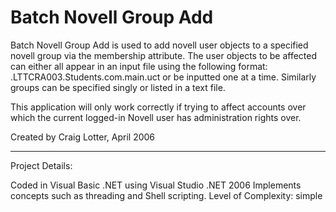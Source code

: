 Batch Novell Group Add
======================

Batch Novell Group Add is used to add novell user objects to a specified novell group via the membership attribute. The user objects to be affected can either all appear in an input file using the following format: .LTTCRA003.Students.com.main.uct or be inputted one at a time. Similarly groups can be specified singly or listed in a text file.

This application will only work correctly if trying to affect accounts over which the current logged-in Novell user has administration rights over.

Created by Craig Lotter, April 2006

*********************************

Project Details:

Coded in Visual Basic .NET using Visual Studio .NET 2006
Implements concepts such as threading and Shell scripting.
Level of Complexity: simple
